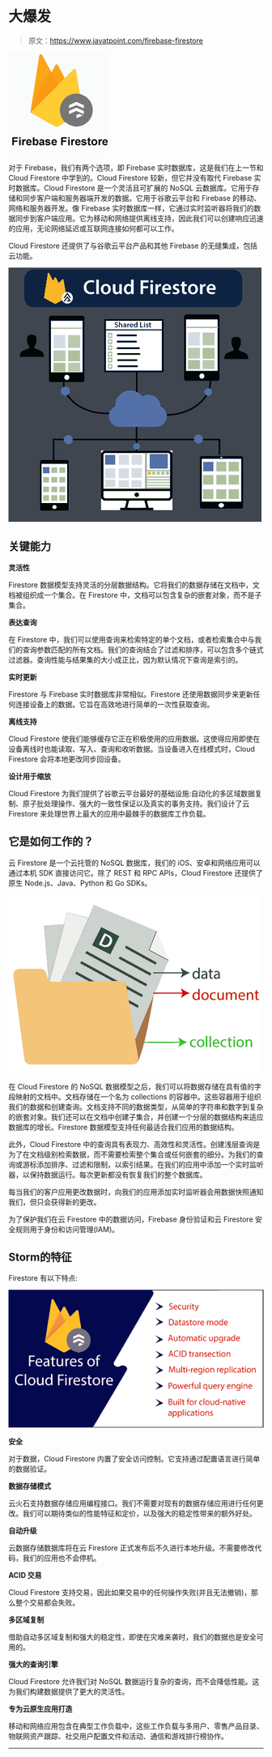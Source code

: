 # 大爆发

> 原文：<https://www.javatpoint.com/firebase-firestore>

![Firebase Firestore](img/626402225936e05527584caccacb0b90.png)

对于 Firebase，我们有两个选项，即 Firebase 实时数据库，这是我们在上一节和 Cloud Firestore 中学到的。Cloud Firestore 较新，但它并没有取代 Firebase 实时数据库。Cloud Firestore 是一个灵活且可扩展的 NoSQL 云数据库。它用于存储和同步客户端和服务器端开发的数据。它用于谷歌云平台和 Firebase 的移动、网络和服务器开发。像 Firebase 实时数据库一样，它通过实时监听器将我们的数据同步到客户端应用。它为移动和网络提供离线支持，因此我们可以创建响应迅速的应用，无论网络延迟或互联网连接如何都可以工作。

Cloud Firestore 还提供了与谷歌云平台产品和其他 Firebase 的无缝集成，包括云功能。

![Firebase Firestore](img/b29f22ebd3e353d747625e50326a8c9d.png)

## 关键能力

**灵活性**

Firestore 数据模型支持灵活的分层数据结构。它将我们的数据存储在文档中，文档被组织成一个集合。在 Firestore 中，文档可以包含复杂的嵌套对象，而不是子集合。

**表达查询**

在 Firestore 中，我们可以使用查询来检索特定的单个文档，或者检索集合中与我们的查询参数匹配的所有文档。我们的查询结合了过滤和排序，可以包含多个链式过滤器。查询性能与结果集的大小成正比，因为默认情况下查询是索引的。

**实时更新**

Firestore 与 Firebase 实时数据库非常相似。Firestore 还使用数据同步来更新任何连接设备上的数据。它旨在高效地进行简单的一次性获取查询。

**离线支持**

Cloud Firestore 使我们能够缓存它正在积极使用的应用数据。这使得应用即使在设备离线时也能读取、写入、查询和收听数据。当设备进入在线模式时，Cloud Firestore 会将本地更改同步回设备。

**设计用于缩放**

Cloud Firestore 为我们提供了谷歌云平台最好的基础设施:自动化的多区域数据复制、原子批处理操作、强大的一致性保证以及真实的事务支持。我们设计了云 Firestore 来处理世界上最大的应用中最棘手的数据库工作负载。

## 它是如何工作的？

云 Firestore 是一个云托管的 NoSQL 数据库，我们的 iOS、安卓和网络应用可以通过本机 SDK 直接访问它。除了 REST 和 RPC APIs，Cloud Firestore 还提供了原生 Node.js、Java、Python 和 Go SDKs。

![Firebase Firestore](img/5aa64c608253224008d4250c3844f43c.png)

在 Cloud Firestore 的 NoSQL 数据模型之后，我们可以将数据存储在具有值的字段映射的文档中。文档存储在一个名为 collections 的容器中。这些容器用于组织我们的数据和创建查询。文档支持不同的数据类型，从简单的字符串和数字到复杂的嵌套对象。我们还可以在文档中创建子集合，并创建一个分层的数据结构来适应数据库的增长。Firestore 数据模型支持任何最适合我们应用的数据结构。

此外，Cloud Firestore 中的查询具有表现力、高效性和灵活性。创建浅层查询是为了在文档级别检索数据，而不需要检索整个集合或任何嵌套的细分。为我们的查询或游标添加排序、过滤和限制，以索引结果。在我们的应用中添加一个实时监听器，以保持数据运行。每次更新都没有恢复我们的整个数据库。

每当我们的客户应用更改数据时，向我们的应用添加实时监听器会用数据快照通知我们，但只会获得新的更改。

为了保护我们在云 Firestore 中的数据访问，Firebase 身份验证和云 Firestore 安全规则用于身份和访问管理(IAM)。

## Storm的特征

Firestore 有以下特点:

![Firebase Firestore](img/7121d6e7751d626af1233d45c9532f63.png)

**安全**

对于数据，Cloud Firestore 内置了安全访问控制。它支持通过配置语言进行简单的数据验证。

**数据存储模式**

云火石支持数据存储应用编程接口。我们不需要对现有的数据存储应用进行任何更改。我们可以期待类似的性能特征和定价，以及强大的稳定性带来的额外好处。

**自动升级**

云数据存储数据库将在云 Firestore 正式发布后不久进行本地升级。不需要修改代码，我们的应用也不会停机。

**ACID 交易**

Cloud Firestore 支持交易，因此如果交易中的任何操作失败(并且无法撤销)，那么整个交易都会失败。

**多区域复制**

借助自动多区域复制和强大的稳定性，即使在灾难来袭时，我们的数据也是安全可用的。

**强大的查询引擎**

Cloud Firestore 允许我们对 NoSQL 数据运行复杂的查询，而不会降低性能。这为我们构建数据提供了更大的灵活性。

**专为云原生应用打造**

移动和网络应用包含在典型工作负载中，这些工作负载与多用户、零售产品目录、物联网资产跟踪、社交用户配置文件和活动、通信和游戏排行榜协作。

* * *